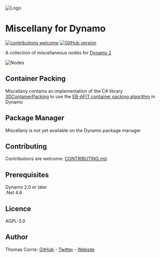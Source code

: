![Logo](https://github.com/thomascorrie/Miscellany/blob/master/Miscellany/Resources/Images/Large/Miscellany.About.About.Large.png)

# Miscellany for Dynamo

[![contributions welcome](https://img.shields.io/badge/contributions-welcome-brightgreen.svg?style=flat)](https://github.com/thomascorrie/Miscellany/blob/master/CONTRIBUTING.md)
[![GitHub version](https://badge.fury.io/gh/thomascorrie%2FMiscellany.svg)](https://badge.fury.io/gh/thomascorrie%2FMiscellany)

A collection of miscellaneous nodes for [Dynamo 2](http://www.dynamobim.org/)

![Nodes](https://github.com/thomascorrie/Miscellany/blob/master/Miscellany/Samples/Miscellany-Samples-Nodes.png)

## Container Packing
Miscellany contains an implementation of the C# library [3DContainerPacking](https://github.com/davidmchapman/3DContainerPacking) to use the [EB-AFIT container packing algorithm](https://github.com/wknechtel/3d-bin-pack) in Dynamo

## Package Manager
Miscellany is not yet available on the Dynamo package manager

## Contributing
Contributions are welcome: [CONTRIBUTING.md](https://github.com/thomascorrie/Miscellany/blob/master/CONTRIBUTING.md).

## Prerequisites
Dynamo 2.0 or later  
.Net 4.6

## Licence
AGPL-3.0

## Author
Thomas Corrie: [GitHub](https://github.com/thomascorrie) - [Twitter](https://twitter.com/didymuscoombe) - [Website](http://www.thomascorrie.com)
